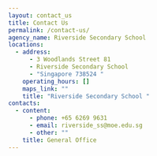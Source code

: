 ```yaml
---
layout: contact_us
title: Contact Us
permalink: /contact-us/
agency_name: Riverside Secondary School
locations:
  - address:
      - 3 Woodlands Street 81
      - Riverside Secondary School
      - "Singapore 738524 "
    operating_hours: []
    maps_link: ""
    title: "Riverside Secondary School "
contacts:
  - content:
      - phone: +65 6269 9631
      - email: riverside_ss@moe.edu.sg
      - other: ""
    title: General Office
---
```


